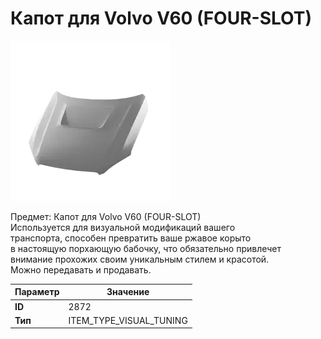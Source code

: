 # Капот для Volvo V60 (FOUR-SLOT)

![Item Image](../img/2872.webp?raw=true)

Предмет: Капот для Volvo V60 (FOUR-SLOT)<br>Используется для визуальной модификаций вашего<br>транспорта, способен превратить ваше ржавое корыто<br>в настоящую порхающую бабочку, что обязательно привлечет<br>внимание прохожих своим уникальным стилем и красотой.<br>Можно передавать и продавать.


| Параметр | Значение |
|----------|----------|
| **ID** | 2872 |
| **Тип** | ITEM_TYPE_VISUAL_TUNING |


